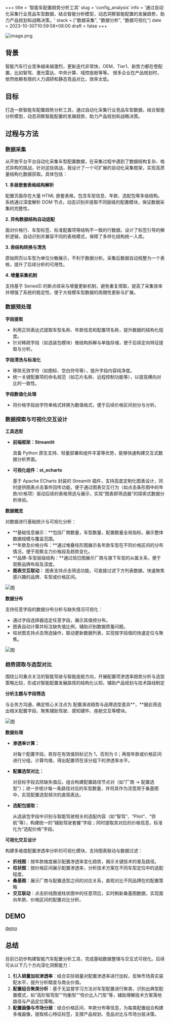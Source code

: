 +++
title = '智能车配置趋势分析工具'
slug = 'config_analysis'
info = '通过自动化采集行业竞品车型数据，结合智能分析模型，动态洞察智能配置的发展趋势，助力产品规划和战略决策。'
stack = ["数据采集", "数据分析", "数据可视化"]
date = 2023-10-30T10:59:58+08:00
draft = false
+++

![image.png](cover.png)

## 背景

智能汽车行业竞争越来越激烈，更新迭代非常快，OEM、Tier1、新势力都在卷配置，比如智驾、激光雷达、中央计算、域控座舱等等。 很多企业在产品规划时，依然依赖有限的人力调研和静态竞品对比，效率太低。

## **目标**

打造一款智能车配置趋势分析工具，通过自动化采集行业竞品车型数据，结合智能分析模型，动态洞察智能配置的发展趋势，助力产品规划和战略决策。


## **过程与方法**

### **数据采集**

从开放平台平台自动化采集车型配置数据，在采集过程中遇到了数据结构复杂、格式异构的挑战，针对这些挑战，我设计了一个可扩展的自动化采集框架，实现高质量结构化数据获取。具体包括：

**1. 多层嵌套表格结构解析**

配置页面存在大量 HTML 嵌套表格，包含车型信息、年款、选配包等多级结构。系统通过深度解析 DOM 节点，动态识别并提取不同层级的配置模块，保证数据采集的完整性。

**2. 异构数据结构自动适配**

面对价格行、车型标签、标准配置项等结构不一致的行数据，设计了标签引导的解析逻辑，自动识别并兼容不同的表格模式，保障了多样化结构统一入库。

**3. 表结构转换与清洗**

原始网页以车型为单位分散展示，不利于数据分析。采集后数据自动规整为一个表格，提升了后续分析的可用性。

**4. 增量采集机制**

支持基于 SeriesID 的断点续采与增量更新机制，避免重复爬取，提高了采集效率并增强了系统的稳定性，便于大规模车型数据的周期性更新与扩展。

### **数据预处理**

**字段提取**

- 利用正则表达式提取车型名称、年款信息和配置项名称，提升数据的结构化程度。
- 针对稀疏字段（如选装包模块）做结构拆解与单独存储，便于后续定向特征提取与分析。

**字段清洗与标准化**

- 移除无效字符（如图标、空白符号等），提升字段内容纯净度。
- 统一关键配置项的命名规范（如芯片名称、远程控制功能等），以提高横向对比的一致性。

**字段数值化处理**

- 将价格字段由字符串格式转换为数值格式，便于后续价格区间划分与分析。

### 数据探索与可视化交互设计

**工具选型**

- **前端框架：Streamlit**
    
    具备 Python 原生支持、轻量部署和组件丰富等优势，能够快速构建交互式数据分析界面。
    
- **可视化组件：st_echarts**
    
    基于 Apache ECharts 封装的 Streamlit 插件，支持高度定制化图表设计，同时提供图表点击事件回传功能，便于通过图表交互行为（如点击条形图中的年款/价格项）驱动后续的表格筛选与展示，实现“图表即筛选器”的探索式数据分析体验。
    

**数据概览**

对数据进行基础统计与可视化分析：

- **基础信息展示：**包括厂商数量，车型数量，配置数量全局指标，展示整体数据规模与覆盖范围。
- **年款及价格分布：**通过堆叠柱形图展示各年款车型在不同价格区间的分布情况，便于观察主力价格段及趋势变化。
- **品牌-车型层级结构：**通过旭日图展示厂商与旗下车型的从属关系，便于观察品牌布局及深度。
- **图表交互联动：** 图表支持点击筛选功能，可直接过滤下方列表数据，快速聚焦感兴趣的品牌、车型或价格区间。

![图](data_overview.png)

**数据分布**

支持任意字段的数据分布分析与缺失情况可视化：

- 通过字段选择器选定任意字段，展示其值频分布。
- 图表自动计算并标注缺失值比例，辅助识别数据质量问题。
- 柱状图支持点击筛选操作，联动更新数据列表，实现按字段值的快速定位与聚焦。

![图](data_distribution.png)

### **趋势提取与选型对比**

围绕公司重点关注的智能驾驶与智能座舱方向，开展配置项渗透率趋势分析与选型策略比较，形成对智能配置发展路径的结构化认知，辅助产品规划与技术路线制定

**分析主题与字段筛选**

与业务方沟通，确定核心关注点为 配置演进趋势与品牌选型差异**，**据此筛选出相关配置字段，聚焦辅助驾驶、感知硬件、座舱交互等模块。

![图](analysis_target.png)

**数据处理**

- **渗透率计算：**
    
    对每个配置字段，若存在有效值则标记为 1，否则为 0；再按年款或价格区间进行分组，计算均值，得出配置项在该分组下的渗透率水平。
    
- **配置选型对比：**
    
    对目标字段去除缺失值后，组合构建配置路径节点对（如“厂商 → 配置选型”）；进一步统计每一条路径对应的车型数量，并将其作为流宽用于桑基图中，实现配置选型频次的直观表达。
    
- **选配包提取：**
    
    从选装包字段中识别与智能驾驶相关的选配内容（如“智驾”、“Pilot”、“领航”等），构建统一的“辅助驾驶套餐”字段；同时提取其对应的价格信息，标准化为“选配价格”字段。
    

**可视化交互设计**

构建多维度配置渗透率分析的可视化模块，支持图表联动与数据过滤：

- **折线图**：按年款维度展示配置渗透率变化趋势，揭示关键技术的普及路径。
- **柱状图**：按价格区间展示配置渗透率，分析技术方案在不同车型定位中的适配程度。
- **桑基图**：展示厂商与配置选型之间的对应关系，直观对比不同品牌在的配置策略
- **交互联动**：点击折线图或柱状图中的任意项后，实时刷新桑基图数据，实现面向年款、价格区间的配置对比分析。

## DEMO
[demo](demo.mp4)

## 总结

目前已初步构建智能汽车配置分析工具，完成基础数据整理与交互式可视化。后续可从以下几个方向深化洞察能力：

1. **引入销量加权渗透率**：结合实际销量对配置渗透率进行加权，反映市场真实装配水平，提升分析精度与商业价值。
2. **配置组合聚类分析**：基于无监督学习方法对车型配置进行聚类，识别出典型配置模式，如“高阶智驾型”“均衡型”“性价比入门型”等，辅助理解技术方案落地路径与产品定位策略。
3. **配置画像与市场分层**：结合价格区间、年款分布等信息，为每类配置组合构建多维画像，提取核心特征标签，支撑产品规划、竞品对比与市场分层决策。